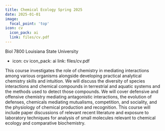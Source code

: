 ```yaml
---
title: Chemical Ecology Spring 2025
date: 2025-01-01
image:
  focal_point: 'top'
icon: cv
  icon_pack: ai
  link: files/cv.pdf
---
```


Biol 7800 Louisiana State University

<!--more-->
- icon: cv
   icon_pack: ai
   link: files/cv.pdf
  
This course investigates the role of chemistry in mediating interactions among various organisms alongside developing practical analytical chemistry skills and intuition. We will discuss the diversity of species interactions and chemical compounds in terrestrial and aquatic systems and the methods used to detect those compounds. We will cover defensive and offensive chemistry mediating antagonistic interactions, the evolution of defenses, chemicals mediating mutualisms, competition, and sociality, and the physiology of chemical production and recognition. This course will include paper discussions of relevant recent literature and exposure to laboratory techniques for analysis of small molecules relevant to chemical ecology and comparative biochemistry. 
